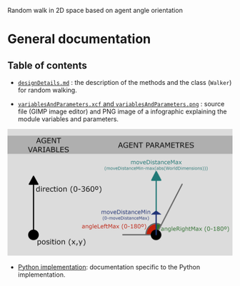 Random walk in 2D space based on agent angle orientation
# General documentation
## Table of contents

- [`designDetails.md`](designDetails.md) : the description of the methods and the class (`Walker`) for random walking.
  
- [`variablesAndParameters.xcf` and `variablesAndParameters.png`](variablesAndParameters.png) : source file (GIMP image editor) and PNG image of a infographic explaining the module variables and parameters.

![`variablesAndParameters.xcf` and `variablesAndParameters.png`](variablesAndParameters.png)

- [Python implementation](../python_implementation/documentation/tableOfContents.md): documentation specific to the Python implementation.